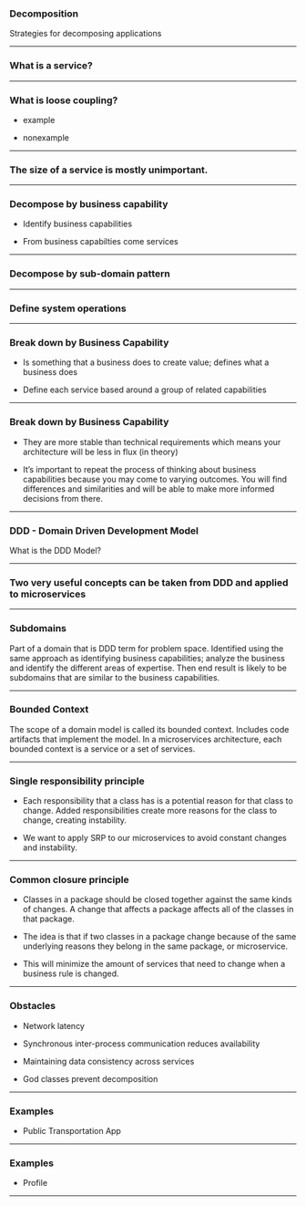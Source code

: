 
### Decomposition

Strategies for decomposing applications

---

### What is a service?

---

### What is loose coupling?

- example

- nonexample

---

### The size of a service is mostly unimportant.

---

### Decompose by business capability

- Identify business capabilities

- From business capabilties come services

---

### Decompose by sub-domain pattern

---

### Define system operations

---

### Break down by Business Capability

- Is something that a business does to create value; defines what a business does

- Define each service based around a group of related capabilities

---

### Break down by Business Capability

- They are more stable than technical requirements which means your architecture will be less in flux (in theory)

- It’s important to repeat the process of thinking about business capabilities because you may come to varying outcomes.  You will find differences and similarities and will be able to make more informed decisions from there.

---

### DDD - Domain Driven Development Model

What is the DDD Model?

---

### Two very useful concepts can be taken from DDD and applied to microservices

---

### Subdomains

Part of a domain that is DDD term for problem space.  Identified using the same approach as identifying business capabilities; analyze the business and identify the different areas of expertise.  Then end result is likely to be subdomains that are similar to the business capabilities.

---

### Bounded Context

The scope of a domain model is called its bounded context.  Includes code artifacts that implement the model.  In a microservices architecture, each bounded context is a service or a set of services.

---

### Single responsibility principle

- Each responsibility that a class has is a potential reason for that class to change.  Added responsibilities create more reasons for the class to change, creating instability.

- We want to apply SRP to our microservices to avoid constant changes and instability.

---

### Common closure principle

- Classes in a package should be closed together against the same kinds of changes.  A change that affects a package affects all of the classes in that package.

- The idea is that if two classes in a package change because of the same underlying reasons they belong in the same package, or microservice.

- This will minimize the amount of services that need to change when a business rule is changed.

---

### Obstacles

- Network latency

- Synchronous inter-process communication reduces availability

- Maintaining data consistency across services

- God classes prevent decomposition

---

### Examples

- Public Transportation App

---

### Examples

- Profile

---